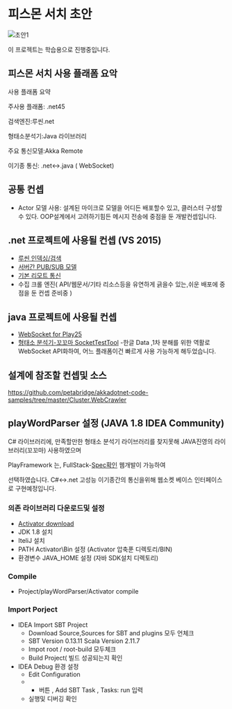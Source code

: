 # 피스몬 서치 초안

![초안1](http://psmon.x-y.net/doc/img/basiccomponent.PNG)

이 프로젝트는 학습용으로 진행중입니다.


## 피스몬 서치 사용 플래폼 요악

사용 플래폼 요약

주사용 플래폼: .net45

검색엔진:루씬.net

형태소분석기:Java 라이브러리

주요 통신모델:Akka Remote

이기종 통신: .net<->.java ( WebSocket)

## 공통 컨셉
* Actor 모델 사용: 설계된 마이크로 모델을 어디든 배포할수 있고, 클러스터 구성할수 있다. OOP설계에서 고려하기힘든  메시지 전송에 중점을 둔 개발컨셉입니다.


## .net 프로젝트에 사용될 컨셉 (VS 2015)

* [루씬 인덱싱/검색](https://github.com/psmon/psmonSearch/blob/master/psmonSearch/TestLib.cs)
* [서버간 PUB/SUB 모델](https://github.com/psmon/TopicEventBus)
* [기본 리모트 통신](https://github.com/psmon/AkkaNetTest)
* 수집 크롤 엔진( API/웹문서/기타 리소스등을 유연하게 긁을수 있는,쉬운 배포에 중점을 둔 컨셉 준비중 )

## java 프로젝트에 사용될 컨셉

* [WebSocket for Play25](https://github.com/psmon/psmonSearch/commit/8a885c1de1820192cb56c32cc34b41e18f03eefc#diff-911a0f2c3e264e6dd7b2e110349983d5)
* [형태소 분석기-꼬꼬마 SocketTestTool](http://socktest.webnori.com/wstest)
  -한글 Data ,1차 분해를 위한 역활로 WebSocket API화하여, 어느 플래폼이건 빠르게 사용 가능하게 해두었습니다. 

## 설계에 참조할 컨셉및 소스

https://github.com/petabridge/akkadotnet-code-samples/tree/master/Cluster.WebCrawler



## playWordParser 설정 (JAVA 1.8 IDEA Community)

C# 라이브러리에, 만족할만한 형태소 분석기 라이브러리를 찾지못해 JAVA진영의 라이브러리(꼬꼬마) 사용하였으며

PlayFramework 는, FullStack-[Spec확인](https://www.playframework.com/documentation/2.5.x/Tutorials) 웹개발이 가능하여

선택하였습니다.  C#<->.net 고성능 이기종간의 통신을위해 웹소켓 베이스 인터페이스로 구현예정입니다. 


### 의존 라이브러리 다운로드및 설정

* [Activator download](https://downloads.typesafe.com/typesafe-activator/1.3.12/typesafe-activator-1.3.12.zip)
* JDK 1.8 설치
* IteliJ 설치
* PATH Activator\Bin  설정 (Activator 압축푼 디렉토리/BIN)
* 환경변수 JAVA_HOME 설정 (자바 SDK설치 디렉토리) 

### Compile
* Project/playWordParser/Activator compile

### Import Porject
* IDEA Import SBT Project
  - Download Source,Sources for SBT and plugins 모두 언체크
  - SBT Version 0.13.11  Scala Version 2.11.7
  - Impot root / root-build 모두체크
  - Build Project( 빌드 성공되는지 확인
* IDEA Debug 환경 설정
   - Edit Configuration
   - + 버튼 , Add SBT Task , Tasks: run 입력
   - 실행및 디버깅 확인






